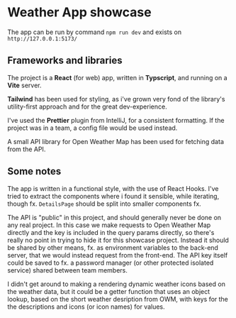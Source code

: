 # Weather App showcase
The app can be run by command `npm run dev` and exists on `http://127.0.0.1:5173/`

## Frameworks and libraries
The project is a **React** (for web) app, written in **Typscript**, and running on a **Vite** server.

**Tailwind** has been used for styling, as i've grown very fond of the library's utility-first approach and for the great dev-experience.

I've used the **Prettier** plugin from IntelliJ, for a consistent formatting. If the project was in a team, a config file would be used instead.

A small API library for Open Weather Map has been used for fetching data from the API.

## Some notes
The app is written in a functional style, with the use of React Hooks. I've tried to extract the components where i found it sensible, while iterating, though fx. `DetailsPage` should be split into smaller components fx.

The API is "public" in this project, and should generally never be done on any real project. In this case we make requests to Open Weather Map directly and the key is included in the query params directly, so there's really no point in trying to hide it for this showcase project. Instead it should be shared by other means, fx. as environment variables to the back-end server, that we would instead request from the front-end. The API key itself could be saved to fx. a password manager (or other protected isolated service) shared between team members.

I didn't get around to making a rendering dynamic weather icons based on the weather data, but it could be a getter function that uses an object lookup, based on the short weather desription from OWM, with keys for the the descriptions and icons (or icon names) for values.
